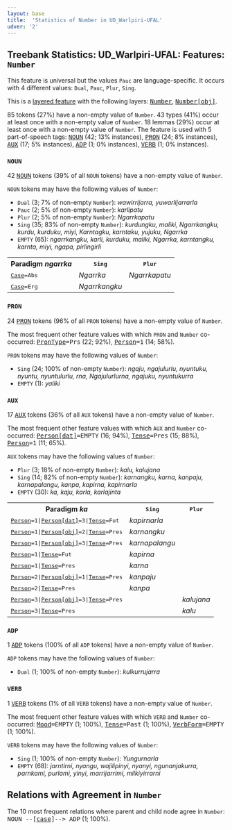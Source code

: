 ```yaml
---
layout: base
title:  'Statistics of Number in UD_Warlpiri-UFAL'
udver: '2'
---
```


## Treebank Statistics: UD_Warlpiri-UFAL: Features: `Number`

This feature is universal but the values `Pauc` are language-specific.
It occurs with 4 different values: `Dual`, `Pauc`, `Plur`, `Sing`.

This is a <a href="../../u/overview/feat-layers.html">layered feature</a> with the following layers: <tt><a href="wbp_ufal-feat-Number.html">Number</a></tt>, <tt><a href="wbp_ufal-feat-Number-obj.html">Number[obj]</a></tt>.

85 tokens (27%) have a non-empty value of `Number`.
43 types (41%) occur at least once with a non-empty value of `Number`.
18 lemmas (29%) occur at least once with a non-empty value of `Number`.
The feature is used with 5 part-of-speech tags: <tt><a href="wbp_ufal-pos-NOUN.html">NOUN</a></tt> (42; 13% instances), <tt><a href="wbp_ufal-pos-PRON.html">PRON</a></tt> (24; 8% instances), <tt><a href="wbp_ufal-pos-AUX.html">AUX</a></tt> (17; 5% instances), <tt><a href="wbp_ufal-pos-ADP.html">ADP</a></tt> (1; 0% instances), <tt><a href="wbp_ufal-pos-VERB.html">VERB</a></tt> (1; 0% instances).

### `NOUN`

42 <tt><a href="wbp_ufal-pos-NOUN.html">NOUN</a></tt> tokens (39% of all `NOUN` tokens) have a non-empty value of `Number`.

`NOUN` tokens may have the following values of `Number`:

* `Dual` (3; 7% of non-empty `Number`): <em>wawirrijarra, yuwarlijarrarla</em>
* `Pauc` (2; 5% of non-empty `Number`): <em>karlipatu</em>
* `Plur` (2; 5% of non-empty `Number`): <em>Ngarrkapatu</em>
* `Sing` (35; 83% of non-empty `Number`): <em>kurdungku, maliki, Ngarrkangku, kurdu, kurduku, miyi, Karntagku, karntaku, yujuku, Ngarrka</em>
* `EMPTY` (65): <em>ngarrkangku, karli, kurduku, maliki, Ngarrka, karntangku, karnta, miyi, ngapa, pirlingirli</em>

<table>
  <tr><th>Paradigm <i>ngarrka</i></th><th><tt>Sing</tt></th><th><tt>Plur</tt></th></tr>
  <tr><td><tt><tt><a href="wbp_ufal-feat-Case.html">Case</a></tt><tt>=Abs</tt></tt></td><td><em>Ngarrka</em></td><td><em>Ngarrkapatu</em></td></tr>
  <tr><td><tt><tt><a href="wbp_ufal-feat-Case.html">Case</a></tt><tt>=Erg</tt></tt></td><td><em>Ngarrkangku</em></td><td></td></tr>
</table>

### `PRON`

24 <tt><a href="wbp_ufal-pos-PRON.html">PRON</a></tt> tokens (96% of all `PRON` tokens) have a non-empty value of `Number`.

The most frequent other feature values with which `PRON` and `Number` co-occurred: <tt><a href="wbp_ufal-feat-PronType.html">PronType</a></tt><tt>=Prs</tt> (22; 92%), <tt><a href="wbp_ufal-feat-Person.html">Person</a></tt><tt>=1</tt> (14; 58%).

`PRON` tokens may have the following values of `Number`:

* `Sing` (24; 100% of non-empty `Number`): <em>ngaju, ngajulurlu, nyuntuku, nyuntu, nyuntulurlu, rna, Ngajulurlurna, ngajuku, nyuntukurra</em>
* `EMPTY` (1): <em>yaliki</em>

### `AUX`

17 <tt><a href="wbp_ufal-pos-AUX.html">AUX</a></tt> tokens (36% of all `AUX` tokens) have a non-empty value of `Number`.

The most frequent other feature values with which `AUX` and `Number` co-occurred: <tt><a href="wbp_ufal-feat-Person-dat.html">Person[dat]</a></tt><tt>=EMPTY</tt> (16; 94%), <tt><a href="wbp_ufal-feat-Tense.html">Tense</a></tt><tt>=Pres</tt> (15; 88%), <tt><a href="wbp_ufal-feat-Person.html">Person</a></tt><tt>=1</tt> (11; 65%).

`AUX` tokens may have the following values of `Number`:

* `Plur` (3; 18% of non-empty `Number`): <em>kalu, kalujana</em>
* `Sing` (14; 82% of non-empty `Number`): <em>karnangku, karna, kanpaju, karnapalangu, kanpa, kapirna, kapirnarla</em>
* `EMPTY` (30): <em>ka, kaju, karla, karlajinta</em>

<table>
  <tr><th>Paradigm <i>ka</i></th><th><tt>Sing</tt></th><th><tt>Plur</tt></th></tr>
  <tr><td><tt><tt><a href="wbp_ufal-feat-Person.html">Person</a></tt><tt>=1</tt>|<tt><a href="wbp_ufal-feat-Person-dat.html">Person[dat]</a></tt><tt>=3</tt>|<tt><a href="wbp_ufal-feat-Tense.html">Tense</a></tt><tt>=Fut</tt></tt></td><td><em>kapirnarla</em></td><td></td></tr>
  <tr><td><tt><tt><a href="wbp_ufal-feat-Person.html">Person</a></tt><tt>=1</tt>|<tt><a href="wbp_ufal-feat-Person-obj.html">Person[obj]</a></tt><tt>=2</tt>|<tt><a href="wbp_ufal-feat-Tense.html">Tense</a></tt><tt>=Pres</tt></tt></td><td><em>karnangku</em></td><td></td></tr>
  <tr><td><tt><tt><a href="wbp_ufal-feat-Person.html">Person</a></tt><tt>=1</tt>|<tt><a href="wbp_ufal-feat-Person-obj.html">Person[obj]</a></tt><tt>=3</tt>|<tt><a href="wbp_ufal-feat-Tense.html">Tense</a></tt><tt>=Pres</tt></tt></td><td><em>karnapalangu</em></td><td></td></tr>
  <tr><td><tt><tt><a href="wbp_ufal-feat-Person.html">Person</a></tt><tt>=1</tt>|<tt><a href="wbp_ufal-feat-Tense.html">Tense</a></tt><tt>=Fut</tt></tt></td><td><em>kapirna</em></td><td></td></tr>
  <tr><td><tt><tt><a href="wbp_ufal-feat-Person.html">Person</a></tt><tt>=1</tt>|<tt><a href="wbp_ufal-feat-Tense.html">Tense</a></tt><tt>=Pres</tt></tt></td><td><em>karna</em></td><td></td></tr>
  <tr><td><tt><tt><a href="wbp_ufal-feat-Person.html">Person</a></tt><tt>=2</tt>|<tt><a href="wbp_ufal-feat-Person-obj.html">Person[obj]</a></tt><tt>=1</tt>|<tt><a href="wbp_ufal-feat-Tense.html">Tense</a></tt><tt>=Pres</tt></tt></td><td><em>kanpaju</em></td><td></td></tr>
  <tr><td><tt><tt><a href="wbp_ufal-feat-Person.html">Person</a></tt><tt>=2</tt>|<tt><a href="wbp_ufal-feat-Tense.html">Tense</a></tt><tt>=Pres</tt></tt></td><td><em>kanpa</em></td><td></td></tr>
  <tr><td><tt><tt><a href="wbp_ufal-feat-Person.html">Person</a></tt><tt>=3</tt>|<tt><a href="wbp_ufal-feat-Person-obj.html">Person[obj]</a></tt><tt>=3</tt>|<tt><a href="wbp_ufal-feat-Tense.html">Tense</a></tt><tt>=Pres</tt></tt></td><td></td><td><em>kalujana</em></td></tr>
  <tr><td><tt><tt><a href="wbp_ufal-feat-Person.html">Person</a></tt><tt>=3</tt>|<tt><a href="wbp_ufal-feat-Tense.html">Tense</a></tt><tt>=Pres</tt></tt></td><td></td><td><em>kalu</em></td></tr>
</table>

### `ADP`

1 <tt><a href="wbp_ufal-pos-ADP.html">ADP</a></tt> tokens (100% of all `ADP` tokens) have a non-empty value of `Number`.

`ADP` tokens may have the following values of `Number`:

* `Dual` (1; 100% of non-empty `Number`): <em>kulkurrujarra</em>

### `VERB`

1 <tt><a href="wbp_ufal-pos-VERB.html">VERB</a></tt> tokens (1% of all `VERB` tokens) have a non-empty value of `Number`.

The most frequent other feature values with which `VERB` and `Number` co-occurred: <tt><a href="wbp_ufal-feat-Mood.html">Mood</a></tt><tt>=EMPTY</tt> (1; 100%), <tt><a href="wbp_ufal-feat-Tense.html">Tense</a></tt><tt>=Past</tt> (1; 100%), <tt><a href="wbp_ufal-feat-VerbForm.html">VerbForm</a></tt><tt>=EMPTY</tt> (1; 100%).

`VERB` tokens may have the following values of `Number`:

* `Sing` (1; 100% of non-empty `Number`): <em>Yungurnarla</em>
* `EMPTY` (68): <em>jarntirni, nyangu, wajilipinyi, nyanyi, ngunanjakurra, parnkami, purlami, yinyi, marrijarrimi, milkiyirrarni</em>

## Relations with Agreement in `Number`

The 10 most frequent relations where parent and child node agree in `Number`:
<tt>NOUN --[<tt><a href="wbp_ufal-dep-case.html">case</a></tt>]--> ADP</tt> (1; 100%).


